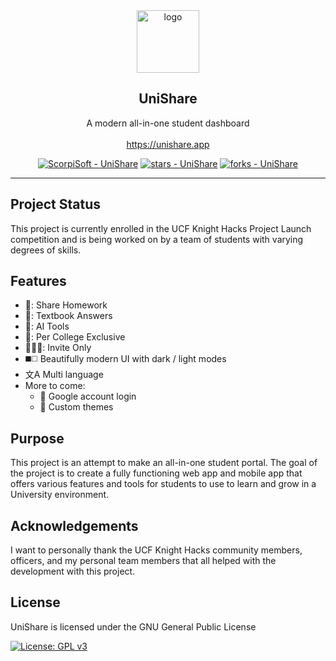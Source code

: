 <div align="center">
  <img src="https://images.vexels.com/media/users/3/140908/isolated/preview/bdc30bbe3c022a11e2d7fd0e642c61ae-open-book-icon.png" width=100 alt="logo">
  
  ## UniShare
  A modern all-in-one student dashboard<br><br>
  https://unishare.app
  
  [![ScorpiSoft - UniShare](https://img.shields.io/static/v1?label=ScorpiSoft&message=UniShare&color=teal&logo=github&style=for-the-badge)](https://github.com/UniShareTeam/UniShare "Go to GitHub repo")
  [![stars - UniShare](https://img.shields.io/github/stars/UniShareTeam/UniShare?style=for-the-badge)](https://github.com/UniShareTeam/UniShare)
  [![forks - UniShare](https://img.shields.io/github/forks/UniShareTeam/UniShare?style=for-the-badge)](https://github.com/UniShareTeam/UniShare)
  
  ----
</div>

## Project Status
This project is currently enrolled in the UCF Knight Hacks Project Launch competition and is being worked on by a team of students with varying degrees of skills.

## Features
- 📎: Share Homework
- 📖: Textbook Answers
- 🤖: AI Tools
- 🏫: Per College Exclusive
- 🧑‍🤝‍🧑: Invite Only
- :black_medium_square::white_medium_square: Beautifully modern UI with dark / light modes
- 文A Multi language
- More to come:
    - :bust_in_silhouette: Google account login
    - :art: Custom themes

## Purpose
This project is an attempt to make an all-in-one student portal. The goal of the project is to create a fully functioning web app and mobile app that offers various features and tools for students to use to learn and grow in a University environment.

## Acknowledgements
I want to personally thank the UCF Knight Hacks community members, officers, and my personal team members that all helped with the development with this project.

## License
UniShare is licensed under the GNU General Public License

[![License: GPL v3](https://img.shields.io/badge/License-GPL%20v3-blue.svg?style=for-the-badge)](https://www.gnu.org/licenses/gpl-3.0)
